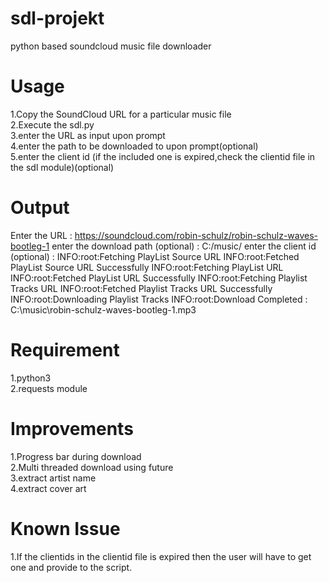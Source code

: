 # sdl-projekt
python based soundcloud music file downloader

# Usage
  1.Copy the SoundCloud URL for a particular music file<br>
  2.Execute the sdl.py<br>
  3.enter the URL as input upon prompt<br>
  4.enter the path to be downloaded to upon prompt(optional)<br>
  5.enter the client id (if the included one is expired,check the clientid file in the sdl module)(optional)
  
 # Output
  Enter the URL : https://soundcloud.com/robin-schulz/robin-schulz-waves-bootleg-1
  enter the download path (optional) : C:/music/
  enter the client id (optional) : 
  INFO:root:Fetching PlayList Source URL
  INFO:root:Fetched PlayList Source URL Successfully
  INFO:root:Fetching PlayList URL 
  INFO:root:Fetched PlayList URL Successfully
  INFO:root:Fetching Playlist Tracks URL
  INFO:root:Fetched Playlist Tracks URL Successfully
  INFO:root:Downloading Playlist Tracks
  INFO:root:Download Completed : C:\music\robin-schulz-waves-bootleg-1.mp3

 
# Requirement
  1.python3<br>
  2.requests module
  
# Improvements
  1.Progress bar during download<br>
  2.Multi threaded download using future<br>
  3.extract artist name<br>
  4.extract cover art<br>
  
# Known Issue
  1.If the clientids in the clientid file is expired then the user will have to get one and provide to the script.
  
 
